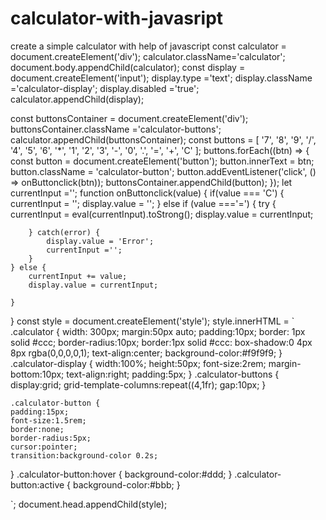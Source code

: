# calculator-with-javasript
create a simple calculator with help of javascript
const calculator = document.createElement('div');
calculator.className='calculator';
document.body.appendChild(calculator);
const display = document.createElement('input');
display.type ='text';
display.className ='calculator-display';
display.disabled ='true';
calculator.appendChild(display);

const buttonsContainer = document.createElement('div');
buttonsContainer.className ='calculator-buttons';
calculator.appendChild(buttonsContainer);
const buttons = [
    '7', '8', '9', '/',
    '4', '5', '6', '*',
    '1', '2', '3', '-',
    '0', '.', '=', '+',
    'C'
];
buttons.forEach((btn) => {
const button = document.createElement('button');
button.innerText = btn;
button.className = 'calculator-button';
button.addEventListener('click', () => onButtonclick(btn));
buttonsContainer.appendChild(button);
});
let currentInput ='';
function onButtonclick(value) {
    if(value === 'C') {
        currentInput = '';
        display.value = '';
    } else if (value ==='=') {
        try {
            currentInput = eval(currentInput).toStrong();
            display.value = currentInput;

        } catch(error) {
            display.value = 'Error';
            currentInput ='';
        }
    } else {
        currentInput += value;
        display.value = currentInput;

    }
}
const style = document.createElement('style');
style.innerHTML = `
.calculator {
    width: 300px;
    margin:50px auto;
    padding:10px;
    border: 1px solid #ccc;
    border-radius:10px;
    border:1px solid #ccc:
    box-shadow:0 4px 8px rgba(0,0,0,0,1);
    text-align:center;
    background-color:#f9f9f9;
}
    .calculator-display {
    width:100%;
    height:50px;
    font-size:2rem;
    margin-bottom:10px;
    text-align:right;
    padding:5px;
}
    .calculator-buttons {
    display:grid;
    grid-template-columns:repeat((4,1fr);
    gap:10px;
    }

    .calculator-button {
    padding:15px;
    font-size:1.5rem;
    border:none;
    border-radius:5px;
    cursor:pointer;
    transition:background-color 0.2s;
}
    .calculator-button:hover {
    background-color:#ddd;
    }
.calculator-button:active {
background-color:#bbb;
}
    
`;
document.head.appendChild(style);
